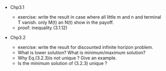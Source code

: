 + Chp3.1 
   + exercise: write the result in case where all little m and n and terminal T vanish. only M(t) an N(t) show in the payoff.
   + proof:  inequality (3.1.12)
 
+ Chp3.2 
  + exercise: write the result for discounted infinite horizon problem.
  + What is lower solution? What is minimum/maximum solution?
  + Why Eq.(3.2.3)is not unique ? Give an example.
  + Is the minimum solution of (3.2.3) unique ? 
  
   
